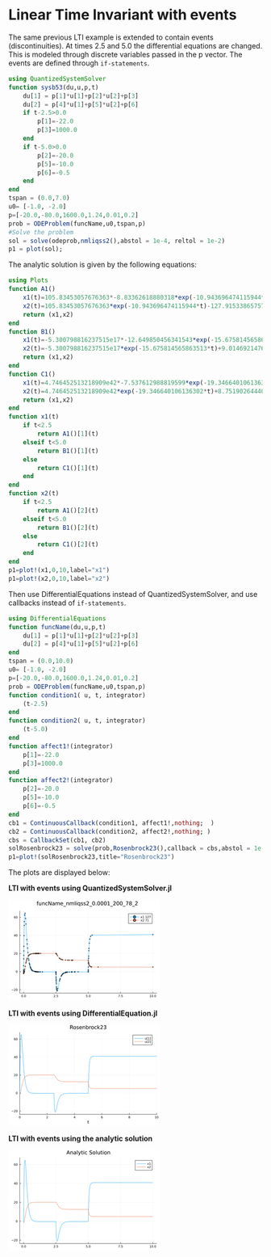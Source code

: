 # Linear Time Invariant with events


The same previous LTI example is extended to contain events (discontinuities). At times 2.5 and 5.0 the differential equations are changed. This is modeled through discrete variables passed in the p vector. The events are defined through ``if-statements``.
```julia
using QuantizedSystemSolver
function sysb53(du,u,p,t)
    du[1] = p[1]*u[1]+p[2]*u[2]+p[3]
    du[2] = p[4]*u[1]+p[5]*u[2]+p[6]
    if t-2.5>0.0
        p[1]=-22.0
        p[3]=1000.0
    end
    if t-5.0>0.0
        p[2]=-20.0
        p[5]=-10.0
        p[6]=-0.5
    end
end
tspan = (0.0,7.0)
u0= [-1.0, -2.0]
p=[-20.0,-80.0,1600.0,1.24,0.01,0.2]
prob = ODEProblem(funcName,u0,tspan,p)
#Solve the problem
sol = solve(odeprob,nmliqss2(),abstol = 1e-4, reltol = 1e-2)
p1 = plot(sol);
```

The analytic solution is given by the following equations:
```julia
using Plots
function A1() 
    x1(t)=105.83453057676363*-8.83362618880318*exp(-10.943696474115944*t)-127.91533865757171*-7.303470585390368*exp(-9.046303525884058*t)-0.32323232323231316
    x2(t)=105.83453057676363*exp(-10.943696474115944*t)-127.91533865757171*exp(-9.046303525884058*t)+20.08080808080808
    return (x1,x2) 
end   
function B1() 
    x1(t)=-5.300798816237515e17*-12.649850456341543*exp(-15.675814565863513*t)+9.014692147675046e7*-5.10014954365846*exp(-6.314185434136489*t)-0.26267932915740405
    x2(t)=-5.300798816237515e17*exp(-15.675814565863513*t)+9.014692147675046e7*exp(-6.314185434136489*t)+12.572236815518284
    return (x1,x2) 
end 
function C1() 
    x1(t)=4.746452513218909e42*-7.537612988819599*exp(-19.346640106136302*t)+8.75190264440514e27*-2.139806366019111*exp(-12.653359893863698*t)+40.890522875817
    x2(t)=4.746452513218909e42*exp(-19.346640106136302*t)+8.75190264440514e27*exp(-12.653359893863698*t)+5.020424836601308
    return (x1,x2) 
end 
function x1(t)
    if t<2.5
        return A1()[1](t)
    elseif t<5.0
        return B1()[1](t)
    else
        return C1()[1](t)
    end
end
function x2(t)
    if t<2.5
        return A1()[2](t)
    elseif t<5.0
        return B1()[2](t)
    else
        return C1()[2](t)
    end
end
p1=plot!(x1,0,10,label="x1")
p1=plot!(x2,0,10,label="x2")
```


Then use DifferentialEquations instead of QuantizedSystemSolver, and use callbacks instead of ``if-statements``.
```julia
using DifferentialEquations
function funcName(du,u,p,t)
    du[1] = p[1]*u[1]+p[2]*u[2]+p[3]
    du[2] = p[4]*u[1]+p[5]*u[2]+p[6]
end
tspan = (0.0,10.0)
u0= [-1.0, -2.0]
p=[-20.0,-80.0,1600.0,1.24,0.01,0.2]
prob = ODEProblem(funcName,u0,tspan,p)
function condition1( u, t, integrator) 
    (t-2.5)
end
function condition2( u, t, integrator) 
    (t-5.0)
end
function affect1!(integrator)
    p[1]=-22.0
    p[3]=1000.0
end
function affect2!(integrator)
    p[2]=-20.0
    p[5]=-10.0
    p[6]=-0.5
end
cb1 = ContinuousCallback(condition1, affect1!,nothing;  )
cb2 = ContinuousCallback(condition2, affect2!,nothing; )
cbs = CallbackSet(cb1, cb2)
solRosenbrock23 = solve(prob,Rosenbrock23(),callback = cbs,abstol = 1e-4, reltol = 1e-2) 
p1=plot!(solRosenbrock23,title="Rosenbrock23")
```

The plots are displayed below:


 **LTI with events using QuantizedSystemSolver.jl**

![LTI_events plot with nmliqss2](../assets/img/plot_sol_nmliqss2_LTI.png)

 **LTI with events using DifferentialEquation.jl**

![LTI_events plot with Rosenbrock23](../assets/img/plot_solsolRosenbrock23lti.png)

**LTI with events using the analytic solution**

![LTI_events Analytic plot](../assets/img/plot_analysolltibc.png)




